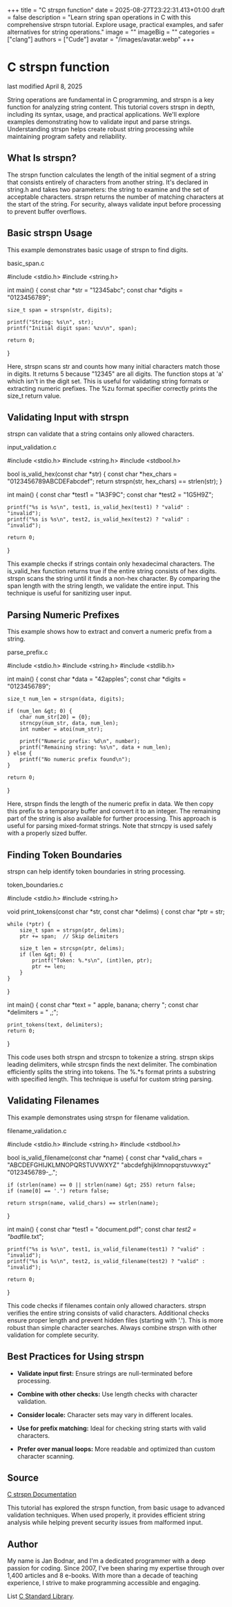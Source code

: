 +++
title = "C strspn function"
date = 2025-08-27T23:22:31.413+01:00
draft = false
description = "Learn string span operations in C with this comprehensive strspn tutorial. Explore usage, practical examples, and safer alternatives for string operations."
image = ""
imageBig = ""
categories = ["clang"]
authors = ["Cude"]
avatar = "/images/avatar.webp"
+++

# C strspn function

last modified April 8, 2025

String operations are fundamental in C programming, and strspn is a
key function for analyzing string content. This tutorial covers
strspn in depth, including its syntax, usage, and practical
applications. We'll explore examples demonstrating how to validate input and
parse strings. Understanding strspn helps create robust string
processing while maintaining program safety and reliability.

## What Is strspn?

The strspn function calculates the length of the initial segment of
a string that consists entirely of characters from another string. It's declared
in string.h and takes two parameters: the string to examine and the
set of acceptable characters. strspn returns the number of matching
characters at the start of the string. For security, always validate input
before processing to prevent buffer overflows.

## Basic strspn Usage

This example demonstrates basic usage of strspn to find digits.

basic_span.c
  

#include &lt;stdio.h&gt;
#include &lt;string.h&gt;

int main() {
    const char *str = "12345abc";
    const char *digits = "0123456789";
    
    size_t span = strspn(str, digits);

    printf("String: %s\n", str);
    printf("Initial digit span: %zu\n", span);

    return 0;
}

Here, strspn scans str and counts how many initial
characters match those in digits. It returns 5 because "12345" are
all digits. The function stops at 'a' which isn't in the digit set. This is
useful for validating string formats or extracting numeric prefixes. The
%zu format specifier correctly prints the size_t return
value.

## Validating Input with strspn

strspn can validate that a string contains only allowed characters.

input_validation.c
  

#include &lt;stdio.h&gt;
#include &lt;string.h&gt;
#include &lt;stdbool.h&gt;

bool is_valid_hex(const char *str) {
    const char *hex_chars = "0123456789ABCDEFabcdef";
    return strspn(str, hex_chars) == strlen(str);
}

int main() {
    const char *test1 = "1A3F9C";
    const char *test2 = "1G5H9Z";

    printf("%s is %s\n", test1, is_valid_hex(test1) ? "valid" : "invalid");
    printf("%s is %s\n", test2, is_valid_hex(test2) ? "valid" : "invalid");

    return 0;
}

This example checks if strings contain only hexadecimal characters. The
is_valid_hex function returns true if the entire string consists of
hex digits. strspn scans the string until it finds a non-hex
character. By comparing the span length with the string length, we validate the
entire input. This technique is useful for sanitizing user input.

## Parsing Numeric Prefixes

This example shows how to extract and convert a numeric prefix from a string.

parse_prefix.c
  

#include &lt;stdio.h&gt;
#include &lt;string.h&gt;
#include &lt;stdlib.h&gt;

int main() {
    const char *data = "42apples";
    const char *digits = "0123456789";
    
    size_t num_len = strspn(data, digits);
    
    if (num_len &gt; 0) {
        char num_str[20] = {0};
        strncpy(num_str, data, num_len);
        int number = atoi(num_str);
        
        printf("Numeric prefix: %d\n", number);
        printf("Remaining string: %s\n", data + num_len);
    } else {
        printf("No numeric prefix found\n");
    }

    return 0;
}

Here, strspn finds the length of the numeric prefix in
data. We then copy this prefix to a temporary buffer and convert it
to an integer. The remaining part of the string is also available for further
processing. This approach is useful for parsing mixed-format strings. Note that
strncpy is used safely with a properly sized buffer.

## Finding Token Boundaries

strspn can help identify token boundaries in string processing.

token_boundaries.c
  

#include &lt;stdio.h&gt;
#include &lt;string.h&gt;

void print_tokens(const char *str, const char *delims) {
    const char *ptr = str;
    
    while (*ptr) {
        size_t span = strspn(ptr, delims);
        ptr += span;  // Skip delimiters
        
        size_t len = strcspn(ptr, delims);
        if (len &gt; 0) {
            printf("Token: %.*s\n", (int)len, ptr);
            ptr += len;
        }
    }
}

int main() {
    const char *text = "  apple, banana;  cherry ";
    const char *delimiters = " ,;";
    
    print_tokens(text, delimiters);
    return 0;
}

This code uses both strspn and strcspn to tokenize a
string. strspn skips leading delimiters, while
strcspn finds the next delimiter. The combination efficiently
splits the string into tokens. The %.*s format prints a substring
with specified length. This technique is useful for custom string parsing.

## Validating Filenames

This example demonstrates using strspn for filename validation.

filename_validation.c
  

#include &lt;stdio.h&gt;
#include &lt;string.h&gt;
#include &lt;stdbool.h&gt;

bool is_valid_filename(const char *name) {
    const char *valid_chars = 
        "ABCDEFGHIJKLMNOPQRSTUVWXYZ"
        "abcdefghijklmnopqrstuvwxyz"
        "0123456789-_.";
    
    if (strlen(name) == 0 || strlen(name) &gt; 255) return false;
    if (name[0] == '.') return false;
    
    return strspn(name, valid_chars) == strlen(name);
}

int main() {
    const char *test1 = "document.pdf";
    const char *test2 = "bad*file.txt";

    printf("%s is %s\n", test1, is_valid_filename(test1) ? "valid" : "invalid");
    printf("%s is %s\n", test2, is_valid_filename(test2) ? "valid" : "invalid");

    return 0;
}

This code checks if filenames contain only allowed characters.
strspn verifies the entire string consists of valid characters.
Additional checks ensure proper length and prevent hidden files (starting with
'.'). This is more robust than simple character searches. Always combine
strspn with other validation for complete security.

## Best Practices for Using strspn

- **Validate input first:** Ensure strings are null-terminated before processing.

- **Combine with other checks:** Use length checks with character validation.

- **Consider locale:** Character sets may vary in different locales.

- **Use for prefix matching:** Ideal for checking string starts with valid characters.

- **Prefer over manual loops:** More readable and optimized than custom character scanning.

## Source

[C strspn Documentation](https://en.cppreference.com/w/c/string/byte/strspn)

This tutorial has explored the strspn function, from basic usage to
advanced validation techniques. When used properly, it provides efficient string
analysis while helping prevent security issues from malformed input.

## Author

My name is Jan Bodnar, and I'm a dedicated programmer with a deep passion for
coding. Since 2007, I've been sharing my expertise through over 1,400 articles
and 8 e-books. With more than a decade of teaching experience, I strive to make
programming accessible and engaging.

List [C Standard Library](/all/#clang-std).